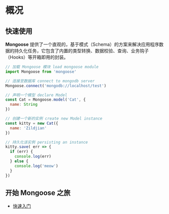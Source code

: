 # 概况

## 快速使用

**Mongoose** 提供了一个直观的，基于模式（Schema）的方案来解决应用程序数据的持久化任务，它包含了内置的类型转换、数据校验、查询、业务钩子（Hooks）等开箱即用的封装。

```javascript
// 加载 Mongoose 模块 load mongoose module
import Mongoose from 'mongoose'

// 连接至数据库 connect to mongodb server
Mongoose.connect('mongodb://localhost/test')

// 声明一个模型 declare Model
const Cat = Mongoose.model('Cat', {
  name: String
})

// 创建一个新的实例 create new Model instance
const kitty = new Cat({
  name: 'Zildjian'
})

// 持久化该实例 persisting an instance
kitty.save( err => {
  if (err) {
    console.log(err)
  } else {
    console.log('meow')
  }
})
```

## 开始 Mongoose 之旅

- [快速入门](docs/index.md)